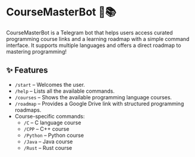 # CourseMasterBot 🤖📚

CourseMasterBot is a Telegram bot that helps users access curated programming course links and a learning roadmap with a simple command interface. It supports multiple languages and offers a direct roadmap to mastering programming!

## ✨ Features

- `/start` – Welcomes the user.
- `/help` – Lists all the available commands.
- `/courses` – Shows the available programming language courses.
- `/roadmap` – Provides a Google Drive link with structured programming roadmaps.
- Course-specific commands:
  - `/C` – C language course
  - `/CPP` – C++ course
  - `/Python` – Python course
  - `/Java` – Java course
  - `/Rust` – Rust course
